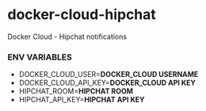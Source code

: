 # docker-cloud-hipchat
Docker Cloud - Hipchat notifications

### ENV VARIABLES

- DOCKER_CLOUD_USER=**DOCKER_CLOUD USERNAME**
- DOCKER_CLOUD_API_KEY=**DOCKER_CLOUD API KEY**
- HIPCHAT_ROOM=**HIPCHAT ROOM**
- HIPCHAT_API_KEY=**HIPCHAT API KEY**
